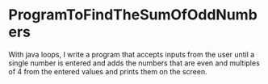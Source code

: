# ProgramToFindTheSumOfOddNumbers

With java loops, 
I write a program that accepts inputs from the user until a single number is entered and adds the numbers that are even and multiples of 4 from the entered values and prints them on the screen.
